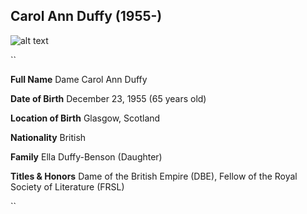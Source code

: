 ## Carol Ann Duffy (1955-)
![alt text][carolannduffy]

[carolannduffy]: https://ichef.bbci.co.uk/images/ic/640x360/p01hgyjv.jpg "Carol Ann Duffy"

``

**Full Name**           Dame Carol Ann Duffy

**Date of Birth**       December 23, 1955 (65 years old)

**Location of Birth**   Glasgow, Scotland

**Nationality**         British

**Family**              Ella Duffy-Benson (Daughter)

**Titles & Honors**     Dame of the British Empire (DBE), Fellow of the Royal Society of Literature (FRSL) 

``
